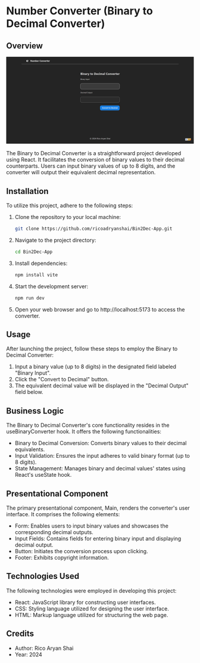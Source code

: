 # Number Converter (Binary to Decimal Converter)

## Overview

![Number Converter App Page](./src/assets/page.png)

The Binary to Decimal Converter is a straightforward project developed using React. It facilitates the conversion of binary values to their decimal counterparts. Users can input binary values of up to 8 digits, and the converter will output their equivalent decimal representation.

## Installation

To utilize this project, adhere to the following steps:

1. Clone the repository to your local machine:

   ```bash
   git clone https://github.com/ricoadryanshai/Bin2Dec-App.git
   ```

2. Navigate to the project directory:

   ```bash
   cd Bin2Dec-App
   ```

3. Install dependencies:

   ```bash
   npm install vite
   ```

4. Start the development server:

   ```bash
   npm run dev
   ```

5. Open your web browser and go to http://localhost:5173 to access the converter.

## Usage

After launching the project, follow these steps to employ the Binary to Decimal Converter:

1. Input a binary value (up to 8 digits) in the designated field labeled "Binary Input".
2. Click the "Convert to Decimal" button.
3. The equivalent decimal value will be displayed in the "Decimal Output" field below.

## Business Logic

The Binary to Decimal Converter's core functionality resides in the useBinaryConverter hook. It offers the following functionalities:

- Binary to Decimal Conversion: Converts binary values to their decimal equivalents.
- Input Validation: Ensures the input adheres to valid binary format (up to 8 digits).
- State Management: Manages binary and decimal values' states using React's useState hook.

## Presentational Component

The primary presentational component, Main, renders the converter's user interface. It comprises the following elements:

- Form: Enables users to input binary values and showcases the corresponding decimal outputs.
- Input Fields: Contains fields for entering binary input and displaying decimal output.
- Button: Initiates the conversion process upon clicking.
- Footer: Exhibits copyright information.

## Technologies Used

The following technologies were employed in developing this project:

- React: JavaScript library for constructing user interfaces.
- CSS: Styling language utilized for designing the user interface.
- HTML: Markup language utilized for structuring the web page.

## Credits

- Author: Rico Aryan Shai
- Year: 2024
